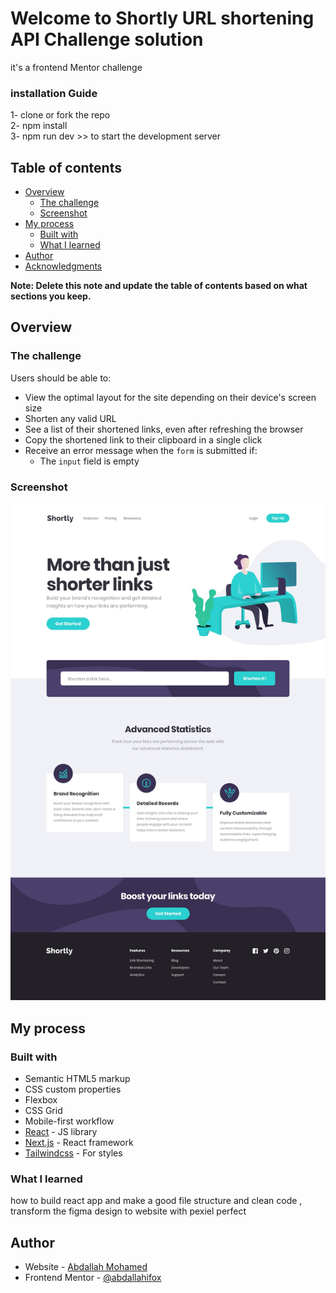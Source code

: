 # Welcome to Shortly URL shortening API Challenge solution

it's a frontend Mentor challenge 

### installation Guide
1- clone or fork the repo<br/>
2- npm install<br/>
3- npm run dev >> to start the development server
 


## Table of contents

- [Overview](#overview)
  - [The challenge](#the-challenge)
  - [Screenshot](#screenshot)
- [My process](#my-process)
  - [Built with](#reactJS)
  - [What I learned](#transform-figma-files-to-react-app-and-integrate-with-API-calls)
- [Author](#abdallahiifox)
- [Acknowledgments](#acknowledgments)

**Note: Delete this note and update the table of contents based on what sections you keep.**

## Overview

### The challenge

Users should be able to:

- View the optimal layout for the site depending on their device's screen size
- Shorten any valid URL
- See a list of their shortened links, even after refreshing the browser
- Copy the shortened link to their clipboard in a single click
- Receive an error message when the `form` is submitted if:
  - The `input` field is empty

### Screenshot

![](./design/desktop-design.jpg)

## My process

### Built with

- Semantic HTML5 markup
- CSS custom properties
- Flexbox
- CSS Grid
- Mobile-first workflow
- [React](https://reactjs.org/) - JS library
- [Next.js](https://nextjs.org/) - React framework
- [Tailwindcss](https://tailwindcss.com/) - For styles



### What I learned

how to build react app and make a good file structure and clean code , transform the figma design to website with pexiel perfect

## Author

- Website - [Abdallah Mohamed](https://www.linkedin.com/in/abdallahmmu/)
- Frontend Mentor - [@abdallahifox](https://www.frontendmentor.io/profile/abdallahifox)
